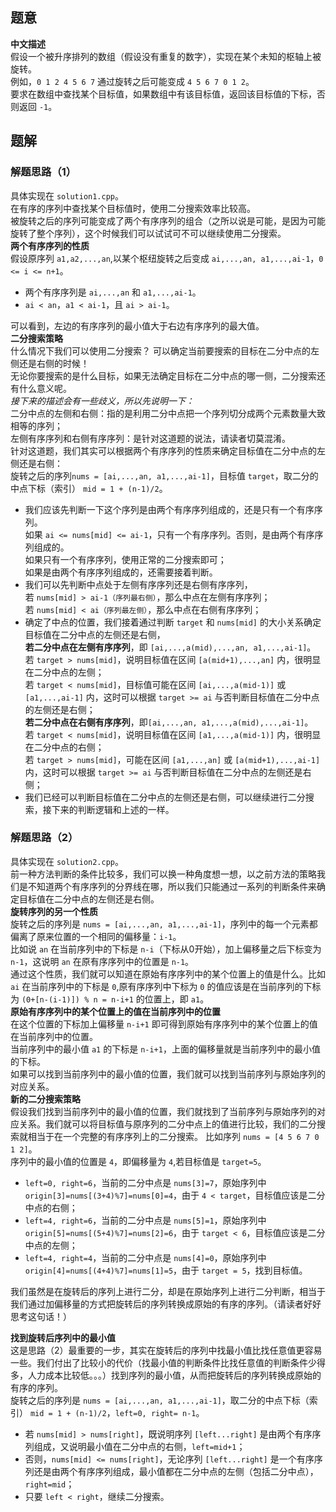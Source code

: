 ## 题意
**中文描述**  
假设一个被升序排列的数组（假设没有重复的数字），实现在某个未知的枢轴上被旋转。  
例如，`0 1 2 4 5 6 7` 通过旋转之后可能变成 `4 5 6 7 0 1 2`。  
要求在数组中查找某个目标值，如果数组中有该目标值，返回该目标值的下标，否则返回 `-1`。  

## 题解
### 解题思路（1）
具体实现在 `solution1.cpp`。  
在有序的序列中查找某个目标值时，使用二分搜索效率比较高。  
被旋转之后的序列可能变成了两个有序序列的组合（之所以说是可能，是因为可能旋转了整个序列），这个时候我们可以试试可不可以继续使用二分搜索。  
**两个有序序列的性质**  
假设原序列 `a1,a2,...,an`,以某个枢纽旋转之后变成 `ai,...,an, a1,...,ai-1`，`0 <= i <= n+1`。  
- 两个有序序列是 `ai,...,an` 和 `a1,...,ai-1`。  
- `ai < an`，`a1 < ai-1`，且 `ai > ai-1`。

可以看到，左边的有序序列的最小值大于右边有序序列的最大值。  
**二分搜索策略**  
什么情况下我们可以使用二分搜索？ 可以确定当前要搜索的目标在二分中点的左侧还是右侧的时候！  
无论你要搜索的是什么目标，如果无法确定目标在二分中点的哪一侧，二分搜索还有什么意义呢。  
*接下来的描述会有一些歧义，所以先说明一下：*  
二分中点的左侧和右侧：指的是利用二分中点把一个序列切分成两个元素数量大致相等的序列；  
左侧有序序列和右侧有序序列：是针对这道题的说法，请读者切莫混淆。  
针对这道题，我们其实可以根据两个有序序列的性质来确定目标值在二分中点的左侧还是右侧：  
旋转之后的序列`nums = [ai,...,an, a1,...,ai-1]`，目标值 `target`，取二分的中点下标（索引） `mid = 1 + (n-1)/2`。
- 我们应该先判断一下这个序列是由两个有序序列组成的，还是只有一个有序序列。  
如果 `ai <= nums[mid] <= ai-1`，只有一个有序序列。否则，是由两个有序序列组成的。  
如果只有一个有序序列，使用正常的二分搜索即可；  
如果是由两个有序序列组成的，还需要接着判断。  
- 我们可以先判断中点处于左侧有序序列还是右侧有序序列，  
若 `nums[mid] > ai-1（序列最右侧）`，那么中点在左侧有序序列；  
若 `nums[mid] < ai（序列最左侧）`，那么中点在右侧有序序列；
- 确定了中点的位置，我们接着通过判断 `target` 和 `nums[mid]` 的大小关系确定目标值在二分中点的左侧还是右侧，  
**若二分中点在左侧有序序列**，即 `[ai,...,a(mid),...,an, a1,...,ai-1]`。  
若 `target > nums[mid]`，说明目标值在区间 `[a(mid+1),...,an]` 内，很明显在二分中点的左侧；  
若 `target < nums[mid]`，目标值可能在区间 `[ai,...,a(mid-1)]` 或 `[a1,...,ai-1]` 内，这时可以根据 `target >= ai` 与否判断目标值在二分中点的左侧还是右侧；  
**若二分中点在右侧有序序列**，即`[ai,...,an, a1,...,a(mid),...,ai-1]`。  
若 `target < nums[mid]`，说明目标值在区间 `[a1,...,a(mid-1)]` 内，很明显在二分中点的右侧；  
若 `target > nums[mid]`，可能在区间 `[a1,...,an]` 或 `[a(mid+1),...,ai-1]` 内，这时可以根据 `target >= ai` 与否判断目标值在二分中点的左侧还是右侧；  
- 我们已经可以判断目标值在二分中点的左侧还是右侧，可以继续进行二分搜索，接下来的判断逻辑和上述的一样。  

### 解题思路（2）
具体实现在 `solution2.cpp`。  
前一种方法判断的条件比较多，我们可以换一种角度想一想，以之前方法的策略我们是不知道两个有序序列的分界线在哪，所以我们只能通过一系列的判断条件来确定目标值在二分中点的左侧还是右侧。  
**旋转序列的另一个性质**  
旋转之后的序列是 `nums = [ai,...,an, a1,...,ai-1]`，序列中的每一个元素都偏离了原来位置的一个相同的偏移量：`i-1`。  
比如说 `an` 在当前序列中的下标是 `n-i`（下标从0开始），加上偏移量之后下标变为 `n-1`，这说明 `an` 在原有序序列中的位置是 `n-1`。  
通过这个性质，我们就可以知道在原始有序序列中的某个位置上的值是什么。比如 `ai` 在当前序列中的下标是 `0`,原有序序列中下标为 `0` 的值应该是在当前序列的下标为 `(0+[n-(i-1)]) % n = n-i+1` 的位置上，即 `a1`。  
**原始有序序列中的某个位置上的值在当前序列中的位置**  
在这个位置的下标加上偏移量 `n-i+1` 即可得到原始有序序列中的某个位置上的值在当前序列中的位置。  
当前序列中的最小值 `a1` 的下标是 `n-i+1`，上面的偏移量就是当前序列中的最小值的下标。  
如果可以找到当前序列中的最小值的位置，我们就可以找到当前序列与原始序列的对应关系。  
**新的二分搜索策略**  
假设我们找到当前序列中的最小值的位置，我们就找到了当前序列与原始序列的对应关系。我们就可以将目标值与原序列的二分中点上的值进行比较，我们的二分搜索就相当于在一个完整的有序序列上的二分搜索。
比如序列 `nums = [4 5 6 7 0 1 2]`。  
序列中的最小值的位置是 `4`，即偏移量为 `4`,若目标值是 `target=5`。  
- `left=0, right=6`，当前的二分中点是 `nums[3]=7`，原始序列中 `origin[3]=nums[(3+4)%7]=nums[0]=4`，由于 `4 < target`，目标值应该是二分中点的右侧；  
- `left=4, right=6`，当前的二分中点是 `nums[5]=1`，原始序列中 `origin[5]=nums[(5+4)%7]=nums[2]=6`，由于 `target < 6`，目标值应该是二分中点的左侧；  
- `left=4, right=4`，当前的二分中点是 `nums[4]=0`，原始序列中 `origin[4]=nums[(4+4)%7]=nums[1]=5`，由于 `target = 5`，找到目标值。

我们虽然是在旋转后的序列上进行二分，却是在原始序列上进行二分判断，相当于我们通过加偏移量的方式把旋转后的序列转换成原始的有序的序列。（请读者好好思考这句话！）  


**找到旋转后序列中的最小值**  
这是思路（2）最重要的一步，其实在旋转后的序列中找最小值比找任意值更容易一些。我们付出了比较小的代价（找最小值的判断条件比找任意值的判断条件少得多，人力成本比较低。。。）找到序列的最小值，从而把旋转后的序列转换成原始的有序的序列。  
旋转之后的序列是 `nums = [ai,...,an, a1,...,ai-1]`，取二分的中点下标（索引） `mid = 1 + (n-1)/2`，`left=0, right= n-1`。
- 若 `nums[mid] > nums[right]`，既说明序列 `[left...right]` 是由两个有序序列组成，又说明最小值在二分中点的右侧，`left=mid+1`；  
- 否则，`nums[mid] <= nums[right]`，无论序列 `[left...right]` 是一个有序序列还是由两个有序序列组成，最小值都在二分中点的左侧（包括二分中点），`right=mid`；  
- 只要 `left < right`，继续二分搜索。

